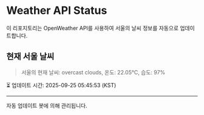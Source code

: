 
# Weather API Status

이 리포지토리는 OpenWeather API를 사용하여 서울의 날씨 정보를 자동으로 업데이트합니다.

## 현재 서울 날씨
> 서울의 현재 날씨: overcast clouds, 온도: 22.05°C, 습도: 97%

⏳ 업데이트 시간: 2025-09-25 05:45:53 (KST)

---
자동 업데이트 봇에 의해 관리됩니다.
